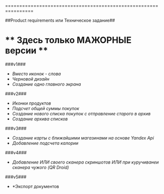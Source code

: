 ================================================================

##Product requirements или Техническое задание##

** Здесь только МАЖОРНЫЕ версии  **
================================================================

###v1###
 - *Вместо иконок - слова* 
 - *Черновой дизайн*
 - *Создание одно главного экрана*
 
###v2###
 - *Иконки продуктов*
 - *Подсчет общей суммы покупок*
 - *Создание нового списка покупок с отправление старого в архив*
 - *Создание архива списков*
 
###v3###
 - *Создание карты с ближайшими магазинами на основе Yandex Api*
 - *Добавление подсчета калории*
 
###v4###
 - *Добавление ИЛИ своего сканера скриншотов ИЛИ при куручиванеи сканера чужого (QR Droid)*
 
###v5###
 - *Экспорт документов
